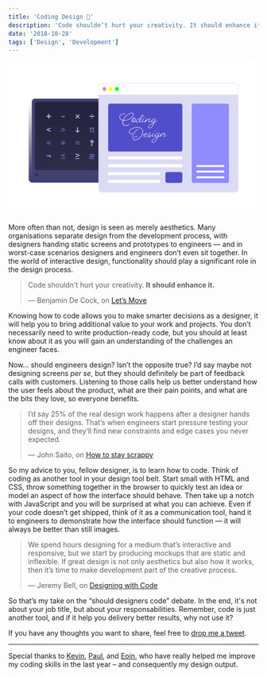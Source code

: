 ```yaml
---
title: 'Coding Design 🦄'
description: 'Code shouldn’t hurt your creativity. It should enhance it.'
date: '2018-10-28'
tags: ['Design', 'Development']
---
```


![Coding Design](./coding-design.png)

More often than not, design is seen as merely aesthetics. Many organisations separate design from the development process, with designers handing static screens and prototypes to engineers — and in worst-case scenarios designers and engineers don’t even sit together. In the world of interactive design, functionality should play a significant role in the design process.

> Code shouldn't hurt your creativity. **It should enhance it.**
>
> — Benjamin De Cock, on [Let’s Move](https://www.youtube.com/watch?v=J6wUmQDQBkw)

Knowing how to code allows you to make smarter decisions as a designer, it will help you to bring additional value to your work and projects. You don’t necessarily need to write production-ready code, but you should at least know about it as you will gain an understanding of the challenges an engineer faces.

Now… should engineers design? Isn’t the opposite true? I’d say maybe not designing screens _per se_, but they should definitely be part of feedback calls with customers. Listening to those calls help us better understand how the user feels about the product, what are their pain points, and what are the bits they love, so everyone benefits.

> I’d say 25% of the real design work happens after a designer hands off their designs. That’s when engineers start pressure testing your designs, and they’ll find new constraints and edge cases you never expected.
>
> — John Saito, on [How to stay scrappy](https://medium.com/dropbox-design/how-to-stay-scrappy-9c42af21c996)

So my advice to you, fellow designer, is to learn how to code. Think of coding as another tool in your design tool belt. Start small with HTML and CSS, throw something together in the browser to quickly test an idea or model an aspect of how the interface should behave. Then take up a notch with JavaScript and you will be surprised at what you can achieve. Even if your code doesn’t get shipped, think of it as a communication tool, hand it to engineers to demonstrate how the interface should function — it will always be better than still images.

> We spend hours designing for a medium that’s interactive and responsive, but we start by producing mockups that are static and inflexible. If great design is not only aesthetics but also how it works, then it’s time to make development part of the creative process.
>
> — Jeremy Bell, on [Designing with Code](https://www.teehanlax.com/blog/designing-with-code/)

So that’s my take on the “should designers code” debate. In the end, it's not about your job title, but about your responsabilities. Remember, code is just another tool, and if it help you delivery better results, why not use it?

If you have any thoughts you want to share, feel free to [drop me a tweet](https://twitter.com/edmundojr_).

---

Special thanks to [Kevin](https://twitter.com/kevduggan), [Paul](https://www.linkedin.com/in/paul-doherty-7a23b436/), and [Eoin](https://twitter.com/eoinjboylan), who have really helped me improve my coding skills in the last year – and consequently my design output.
